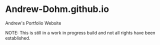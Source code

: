 # Andrew-Dohm.github.io
Andrew's Portfolio Website

NOTE: This is still in a work in progress build and not all rights have been established.
